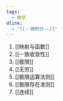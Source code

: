 ```yaml
---
tags:
  - 数学
dlink:
  - "[[--微积分--]]"
---
```

1. [[映射与函数]]
6. [[一致收敛性]]
2. [[极限]]
3. [[无穷]]
4. [[极限运算法则]]
5. [[极限存在准则]]
7. [[连续]]



